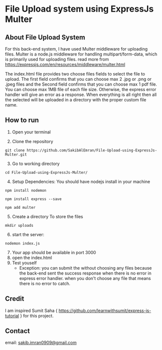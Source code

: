 # File Upload system using ExpressJs Multer

## About File Upload System
For this back-end system, I have used Multer middleware for uploading files. Multer is a node.js middleware for handling multipart/form-data, which is primarily used for uploading files. read more from https://expressjs.com/en/resources/middleware/multer.html 

The index.html file provides two choose files fields to select the file to upload. The first field confirms that you can choose max 2 .jpg or .png or .jpeg files and the Second field confirms that you can choose max 1 pdf file. You can choose max 1MB file of each file size. Otherwise, the express error handler will give an error as a response. When everything is all right then all the selected will be uploaded in a directory with the proper custom file name.

## How to run
1. Open your terminal 

2. Clone the repository
```
git clone https://github.com/SakibAlEmran/File-Upload-using-ExpressJs-Multer.git
```
3. Go to working directory
```
cd File-Upload-using-ExpressJs-Multer/
```
4. Setup Dependencies: You should have nodejs install in your machine
```
npm install nodemon 
```
```
npm install express --save
```
```
npm add multer
```
5. Create a directory To store the files
```
mkdir uploads
```
6. start the server:
```
nodemon index.js
```
7. Your app should be available in port 3000
8. open the index.html
9. Test youself  
   - Exception: you can submit the without choosing any files because the back-end sent the success response when there is no error in express error handler. when      you don't choose any file that means there is no error to catch.

## Credit 
I am inspired Sumit Saha { https://github.com/learnwithsumit/express-js-tutorial } for this project.

## Contact
email: sakib.imran0909@gmail.com
